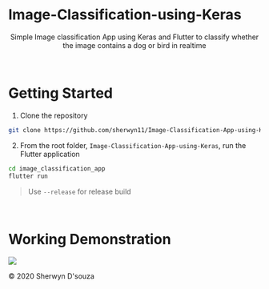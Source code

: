 # Image-Classification-using-Keras

<div style="text-align:center;">

Simple Image classification App using Keras and Flutter to classify whether the image contains a dog or bird in realtime

</div>

<br>

# Getting Started

1. Clone the repository

```bash
git clone https://github.com/sherwyn11/Image-Classification-App-using-Keras.git
```
2. From the root folder, `Image-Classification-App-using-Keras`, run the Flutter application

```bash
cd image_classification_app
flutter run
```

> Use `--release` for release build

<br>

# Working Demonstration

![](README-Requirements/GIF-200430_131037.gif)


© 2020 Sherwyn D'souza
